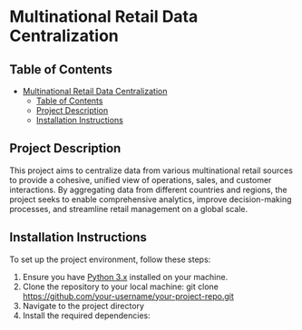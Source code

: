 # Multinational Retail Data Centralization

## Table of Contents

- [Multinational Retail Data Centralization](#multinational-retail-data-centralization)
  - [Table of Contents](#table-of-contents)
  - [Project Description](#project-description)
  - [Installation Instructions](#installation-instructions)

## Project Description

This project aims to centralize data from various multinational retail sources to provide a cohesive, unified view of operations, sales, and customer interactions. By aggregating data from different countries and regions, the project seeks to enable comprehensive analytics, improve decision-making processes, and streamline retail management on a global scale.

## Installation Instructions

To set up the project environment, follow these steps:

1. Ensure you have [Python 3.x](https://www.python.org/downloads/) installed on your machine.
2. Clone the repository to your local machine:
   git clone https://github.com/your-username/your-project-repo.git
3. Navigate to the project directory
4. Install the required dependencies:
